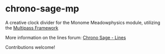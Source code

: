 # chrono-sage-mp
A creative clock divider for the Monome Meadowphysics module, utilizing the [Multipass Framework](https://github.com/scanner-darkly/multipass)

More information on the lines forum: [Chrono Sage - Lines](https://llllllll.co/t/chrono-sage-meadowphysics-creative-clock-divider-alternative-firmware/27182?u=forrest)

Contributions welcome!
